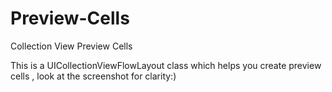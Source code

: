 # Preview-Cells
Collection View Preview Cells

This is a UICollectionViewFlowLayout class which helps you create preview cells , look at the screenshot for clarity:)
